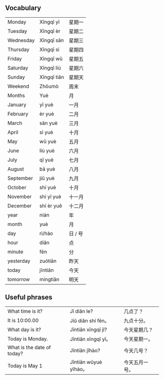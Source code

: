 
## Vocabulary

<table>
<tr><td>Monday</td>         <td>Xīngqī yī</td>         <td>星期一</td></tr>
<tr><td>Tuesday</td>        <td>Xīngqī èr</td>         <td>星期二</td></tr>
<tr><td>Wednesday</td>      <td>Xīngqī sān</td>        <td>星期三</td></tr>
<tr><td>Thursday</td>       <td>Xīngqī sì</td>         <td>星期四</td></tr>
<tr><td>Friday</td>         <td>Xīngqī wǔ</td>         <td>星期五</td></tr>
<tr><td>Saturday</td>       <td>Xīngqī liù</td>        <td>星期六</td></tr>
<tr><td>Sunday</td>         <td>Xīngqī tiān</td>       <td>星期天</td></tr>
<tr><td>Weekend</td>        <td>Zhōumò</td>            <td>周末</td></tr>
<tr><td>Months</td>         <td>Yuè</td>               <td>月</td></tr>
<tr><td>January</td>        <td>yī yuè</td>            <td>一月</td></tr>
<tr><td>February</td>       <td>èr yuè</td>            <td>二月</td></tr>
<tr><td>March</td>          <td>sān yuè</td>           <td>三月</td></tr>
<tr><td>April</td>          <td>sì yuè</td>            <td>十月</td></tr>
<tr><td>May</td>            <td>wǔ yuè</td>            <td>五月</td></tr>
<tr><td>June</td>           <td>liù yuè</td>           <td>六月</td></tr>
<tr><td>July</td>           <td>qī yuè</td>            <td>七月</td></tr>
<tr><td>August</td>         <td>bā yuè</td>            <td>八月</td></tr>
<tr><td>September</td>      <td>jiǔ yuè</td>           <td>九月</td></tr>
<tr><td>October</td>        <td>shí yuè</td>           <td>十月</td></tr>
<tr><td>November</td>       <td>shí yī yuè</td>        <td>十一月</td></tr>
<tr><td>December</td>       <td>shí èr yuě</td>        <td>十二月</td></tr>
<tr><td>year</td>           <td>nián</td>              <td>年</td></tr>
<tr><td>month</td>          <td>yuè</td>               <td>月</td></tr>
<tr><td>day</td>            <td>rì/hào</td>            <td>日 / 号</td></tr>
<tr><td>hour</td>           <td>diăn</td>              <td>点</td></tr>
<tr><td>minute</td>         <td>fēn</td>               <td>分</td></tr>
<tr><td>yesterday</td>      <td>zuótiān</td>           <td>昨天</td></tr>
<tr><td>today</td>          <td>jīntiān</td>           <td>今天</td></tr>
<tr><td>tomorrow</td>       <td>míngtiān</td>          <td>明天</td></tr>
</table>

## Useful phrases

<table>
<tr><td>What time is it?</td>             <td>Jǐ diăn le?</td>           <td>几点了？</td></tr>
<tr><td>It is 10:00.00</td>               <td>Jiǔ diăn shí fēn。</td>     <td>九点十分。</td></tr>
<tr><td>What day is it?</td>              <td>Jīntiān xīngqī jǐ?</td>    <td>今天星期几？</td></tr>
<tr><td>Today is Monday.</td>             <td>Jīntiān xīngqī yī。</td>    <td>今天星期一。</td></tr>
<tr><td>What is the date of today?</td>   <td>Jīntiān jǐhào?</td>        <td>今天几号？</td></tr>
<tr><td>Today is May 1</td>               <td>Jīntiān wǔyuè yīhào。</td>  <td>今天五月一号。</td></tr>
</table>
